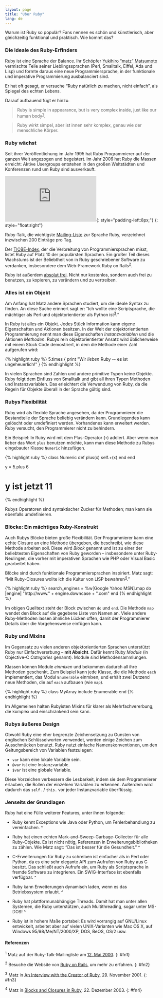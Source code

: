 ```yaml
---
layout: page
title: "Über Ruby"
lang: de
---
```


Warum ist Ruby so populär? Fans nennen es schön und künstlerisch, aber
gleichzeitig funktional und praktisch. Wie kommt das?

### Die Ideale des Ruby-Erfinders

Ruby ist eine Sprache der Balance. Ihr Schöpfer [Yukihiro “matz”
Matsumoto][1] vermischte Teile seiner Lieblingssprachen (Perl,
Smalltalk, Eiffel, Ada und Lisp) und formte daraus eine neue
Programmiersprache, in der funktionale und imperative Programmierung
ausbalanciert sind.

Er hat oft gesagt, er versuche “Ruby natürlich zu machen, nicht
einfach”, als Spiegel des echten Lebens.

Darauf aufbauend fügt er hinzu:

> Ruby is simple in appearance, but is very complex inside, just like
> our human body<sup>[1](#fn1)</sup>.

> Ruby wirkt simpel, aber ist innen sehr komplex, genau wie der
> menschliche Körper.

### Ruby wächst

Seit ihrer Veröffentlichung im Jahr 1995 hat Ruby Programmierer auf der
ganzen Welt angezogen und begeistert. Im Jahr 2006 hat Ruby die Massen
erreicht: Aktive Usergroups entstehen in den großen Weltstädten und
Konferenzen rund um Ruby sind ausverkauft.

![Graph courtesy of
Gmane.](http://gmane.org/plot-rate.php?group=gmane.comp.lang.ruby.general&amp;width=280&amp;height=140&amp;title=Ruby-Talk+Activity+over+4+Years
"Graph courtesy of Gmane."){: style="padding-left:8px;"}
{: style="float:right"}

Ruby-Talk, die wichtigste [Mailing-Liste](/en/community/mailing-lists/)
zur Sprache Ruby, verzeichnet inzwischen 200 Einträge pro Tag.

Der [TIOBE-Index][2], der die Verbreitung von Programmiersprachen misst,
listet Ruby auf Platz 10 der populärsten Sprachen. Ein großer Teil
dieses Wachstums ist der Beliebtheit von in Ruby geschriebener Software
zu verdanken, insbesondere dem Web-Framework Ruby on
Rails<sup>[2](#fn2)</sup>.

Ruby ist außerdem [absolut frei](./license.txt). Nicht nur kostenlos,
sondern auch frei zu benutzen, zu kopieren, zu verändern und zu
vertreiben.

### Alles ist ein Objekt

Am Anfang hat Matz andere Sprachen studiert, um die ideale Syntax zu
finden. An diese Suche erinnert sagt er: “Ich wollte eine Scriptsprache,
die mächtiger als Perl und objektorientierter als Python
ist<sup>[3](#fn3)</sup>.”

In Ruby ist alles ein Objekt. Jedes Stück Information kann eigene
Eigenschaften und Aktionen besitzen. In der Welt der objektorientierten
Programmierung nennt man diese Eigenschaften *Instanzvariablen* und die
Aktionen *Methoden*. Rubys rein objektorientierter Ansatz wird
üblicherweise mit einem Stück Code demostriert, in dem die Methode einer
Zahl aufgerufen wird:

{% highlight ruby %}
5.times { print "Wir *lieben* Ruby -- es ist ungeheuerlich!" }
{% endhighlight %}

In vielen Sprachen sind Zahlen und andere primitive Typen keine Objekte.
Ruby folgt dem Einfluss von Smalltalk und gibt all ihren Typen Methoden
und Instanzvariablen. Das erleichtert die Verwendung von Ruby, da die
Regeln für Objekte überall in der Sprache gültig sind.

### Rubys Flexibilität

Ruby wird als flexible Sprache angesehen, da der Programmierer die
Bestandteile der Sprache beliebig verändern kann. Grundlegendes kann
gelöscht oder umdefiniert werden. Vorhandenes kann erweitert werden.
Ruby versucht, den Programmierer nicht zu behindern.

Ein Beispiel: In Ruby wird mit dem Plus-Operator (`+`) addiert. Aber
wenn man lieber das Wort `plus` benutzen möchte, kann man diese Methode
zu Rubys eingebauter Klasse `Numeric` hinzufügen.

{% highlight ruby %}
class Numeric
  def plus(x)
    self.+(x)
  end
end

y = 5.plus 6
# y ist jetzt 11
{% endhighlight %}

Rubys Operatoren sind syntaktischer Zucker für Methoden; man kann sie
ebenfalls umdefinieren.

### Blöcke: Ein mächtiges Ruby-Konstrukt

Auch Rubys Blöcke bieten große Flexibilität. Der Programmierer kann eine
echte Closure an eine Methode übergeben, die beschreibt, wie diese
Methode arbeiten soll. Diese wird *Block* genannt und ist zu einer der
beliebtesten Eigenschaften von Ruby geworden – insbesondere unter
Ruby-Neulingen, die vorher mit imperativen Sprachen wie PHP oder Visual
Basic gearbeitet haben.

Blöcke sind durch funktionale Programmiersprachen inspiriert. Matz sagt:
“Mit Ruby-Closures wollte ich die Kultur von LISP
bewahren<sup>[4](#fn4)</sup>.”

{% highlight ruby %}
search_engines =
  %w[Google Yahoo MSN].map do |engine|
    "http://www." + engine.downcase + ".com"
  end
{% endhighlight %}

Im obigen Quelltext steht der Block zwischen `do` und `end`. Die Methode
`map` wendet den Block auf die gegebene Liste von Namen an. Viele andere
Ruby-Methoden lassen ähnliche Lücken offen, damit der Programmierer
Details über die Vorgehensweise einfügen kann.

### Ruby und Mixins

Im Gegensatz zu vielen anderen objektorientierten Sprachen unterstützt
Ruby nur Einfachvererbung – **mit Absicht**. Dafür kennt Ruby *Module*
(in Objective-C *Categories* genannt). Module sind Methodensammlungen.

Klassen können Module *einmixen* und bekommen dadurch all ihre Methoden
geschenkt. Zum Beispiel kann jede Klasse, die die Methode `each`
implementiert, das Modul `Enumerable` einmixen, und erhält zwei Dutzend
neue Methoden, die auf `each` aufbauen (wie `map`).

{% highlight ruby %}
class MyArray
  include Enumerable
end
{% endhighlight %}

Im Allgemeinen halten Rubyisten Mixins für klarer als Mehrfachvererbung,
die komplex und einschränkend sein kann.

### Rubys äußeres Design

Obwohl Ruby eine eher begrenzte Zeichensetzung zu Gunsten von englischen
Schlüsselworten verwendet, werden einige Zeichen zum Ausschmücken
benutzt. Ruby nutzt einfache Namenskonventionen, um den Geltungsbereich
von Variablen festzulegen:

* `var` kann eine lokale Variable sein.
* `@var` ist eine Instanzvariable.
* `$var` ist eine globale Variable.

Diese Vorzeichen verbessern die Lesbarkeit, indem sie dem Programmierer
erlauben, die Rollen der einzelnen Variablen zu erkennen. Außerdem wird
dadurch das `self.` / `this.` vor jeder Instanzvariable überflüssig.

### Jenseits der Grundlagen

Ruby hat eine Fülle weiterer Features, unter ihnen folgende:

* Ruby kennt Exceptions wie Java oder Python, um Fehlerbehandlung zu
  vereinfachen.
^

* Ruby hat einen echten Mark-and-Sweep-Garbage-Collector für alle
  Ruby-Objekte. Es ist nicht nötig, Referenzen in
  Erweiterungsbibliotheken zu zählen. Wie Matz sagt: “Das ist besser für
  die Gesundheit.”
^

* C-Erweiterungen für Ruby zu schreiben ist einfacher als in Perl oder
  Python, da es eine sehr elegante API zum Aufrufen von Ruby aus C
  besitzt. Das schließt auch Aufrufe ein, um Ruby als Scriptsprache in
  fremde Software zu integrieren. Ein SWIG-Interface ist ebenfalls
  verfügbar.
^

* Ruby kann Erweiterungen dynamisch laden, wenn es das Betriebssystem
  erlaubt.
^

* Ruby hat plattformunabhängige Threads. Damit hat man unter allen
  Systemen, die Ruby unterstützen, auch Multithreading, sogar unter
  MS-DOS!
^

* Ruby ist in hohem Maße portabel: Es wird vorrangig auf GNU/Linux
  entwickelt, arbeitet aber auf vielen UNIX-Varianten wie Mac OS X, auf
  Windows 95/98/Me/NT/2000/XP, DOS, BeOS, OS/2 usw.

#### Referenzen

<sup>1</sup> Matz auf der Ruby-Talk-Mailingliste am [12. Mai 2000][3].
{: #fn1}

<sup>2</sup> Besuche die Website von [Ruby on Rails][4], um mehr zu
erfahren.
{: #fn2}

<sup>3</sup> Matz in [An Interview with the Creator of Ruby][5], 29.
November 2001.
{: #fn3}

<sup>4</sup> Matz in [Blocks and Closures in Ruby][6], 22. Dezember
2003.
{: #fn4}



[1]: http://www.rubyist.net/~matz/
[2]: http://www.tiobe.com/tpci.htm
[3]: http://blade.nagaokaut.ac.jp/cgi-bin/scat.rb/ruby/ruby-talk/2773
[4]: http://rubyonrails.org/
[5]: http://www.linuxdevcenter.com/pub/a/linux/2001/11/29/ruby.html
[6]: http://www.artima.com/intv/closures2.html
